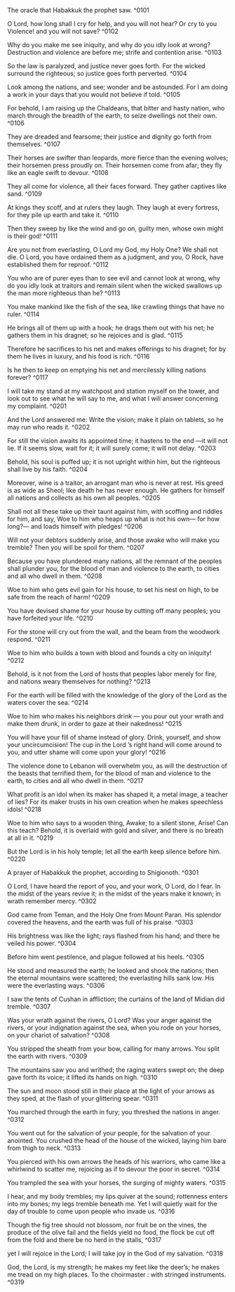 

The oracle that Habakkuk the prophet saw. ^0101

O Lord, how long shall I cry for help, and you will not hear? Or cry to you Violence! and you will not save? ^0102

Why do you make me see iniquity, and why do you idly look at wrong? Destruction and violence are before me; strife and contention arise. ^0103

So the law is paralyzed, and justice never goes forth. For the wicked surround the righteous; so justice goes forth perverted. ^0104

Look among the nations, and see; wonder and be astounded. For I am doing a work in your days that you would not believe if told. ^0105

For behold, I am raising up the Chaldeans, that bitter and hasty nation, who march through the breadth of the earth, to seize dwellings not their own. ^0106

They are dreaded and fearsome; their justice and dignity go forth from themselves. ^0107

Their horses are swifter than leopards, more fierce than the evening wolves; their horsemen press proudly on. Their horsemen come from afar; they fly like an eagle swift to devour. ^0108

They all come for violence, all their faces forward. They gather captives like sand. ^0109

At kings they scoff, and at rulers they laugh. They laugh at every fortress, for they pile up earth and take it. ^0110

Then they sweep by like the wind and go on, guilty men, whose own might is their god! ^0111

Are you not from everlasting, O Lord my God, my Holy One? We shall not die. O Lord, you have ordained them as a judgment, and you, O Rock, have established them for reproof. ^0112

You who are of purer eyes than to see evil and cannot look at wrong, why do you idly look at traitors and remain silent when the wicked swallows up the man more righteous than he? ^0113

You make mankind like the fish of the sea, like crawling things that have no ruler. ^0114

He brings all of them up with a hook; he drags them out with his net; he gathers them in his dragnet; so he rejoices and is glad. ^0115

Therefore he sacrifices to his net and makes offerings to his dragnet; for by them he lives in luxury, and his food is rich. ^0116

Is he then to keep on emptying his net and mercilessly killing nations forever? ^0117



I will take my stand at my watchpost and station myself on the tower, and look out to see what he will say to me, and what I will answer concerning my complaint. ^0201

And the Lord answered me: Write the vision; make it plain on tablets, so he may run who reads it. ^0202

For still the vision awaits its appointed time; it hastens to the end —it will not lie. If it seems slow, wait for it; it will surely come; it will not delay. ^0203

Behold, his soul is puffed up; it is not upright within him, but the righteous shall live by his faith. ^0204

Moreover, wine is a traitor, an arrogant man who is never at rest. His greed is as wide as Sheol; like death he has never enough. He gathers for himself all nations and collects as his own all peoples. ^0205

Shall not all these take up their taunt against him, with scoffing and riddles for him, and say, Woe to him who heaps up what is not his own— for how long?— and loads himself with pledges! ^0206

Will not your debtors suddenly arise, and those awake who will make you tremble? Then you will be spoil for them. ^0207

Because you have plundered many nations, all the remnant of the peoples shall plunder you, for the blood of man and violence to the earth, to cities and all who dwell in them. ^0208

Woe to him who gets evil gain for his house, to set his nest on high, to be safe from the reach of harm! ^0209

You have devised shame for your house by cutting off many peoples; you have forfeited your life. ^0210

For the stone will cry out from the wall, and the beam from the woodwork respond. ^0211

Woe to him who builds a town with blood and founds a city on iniquity! ^0212

Behold, is it not from the Lord of hosts that peoples labor merely for fire, and nations weary themselves for nothing? ^0213

For the earth will be filled with the knowledge of the glory of the Lord as the waters cover the sea. ^0214

Woe to him who makes his neighbors drink — you pour out your wrath and make them drunk, in order to gaze at their nakedness! ^0215

You will have your fill of shame instead of glory. Drink, yourself, and show your uncircumcision! The cup in the Lord ’s right hand will come around to you, and utter shame will come upon your glory! ^0216

The violence done to Lebanon will overwhelm you, as will the destruction of the beasts that terrified them, for the blood of man and violence to the earth, to cities and all who dwell in them. ^0217

What profit is an idol when its maker has shaped it, a metal image, a teacher of lies? For its maker trusts in his own creation when he makes speechless idols! ^0218

Woe to him who says to a wooden thing, Awake; to a silent stone, Arise! Can this teach? Behold, it is overlaid with gold and silver, and there is no breath at all in it. ^0219

But the Lord is in his holy temple; let all the earth keep silence before him. ^0220



A prayer of Habakkuk the prophet, according to Shigionoth. ^0301

O Lord, I have heard the report of you, and your work, O Lord, do I fear. In the midst of the years revive it; in the midst of the years make it known; in wrath remember mercy. ^0302

God came from Teman, and the Holy One from Mount Paran. His splendor covered the heavens, and the earth was full of his praise. ^0303

His brightness was like the light; rays flashed from his hand; and there he veiled his power. ^0304

Before him went pestilence, and plague followed at his heels. ^0305

He stood and measured the earth; he looked and shook the nations; then the eternal mountains were scattered; the everlasting hills sank low. His were the everlasting ways. ^0306

I saw the tents of Cushan in affliction; the curtains of the land of Midian did tremble. ^0307

Was your wrath against the rivers, O Lord? Was your anger against the rivers, or your indignation against the sea, when you rode on your horses, on your chariot of salvation? ^0308

You stripped the sheath from your bow, calling for many arrows. You split the earth with rivers. ^0309

The mountains saw you and writhed; the raging waters swept on; the deep gave forth its voice; it lifted its hands on high. ^0310

The sun and moon stood still in their place at the light of your arrows as they sped, at the flash of your glittering spear. ^0311

You marched through the earth in fury; you threshed the nations in anger. ^0312

You went out for the salvation of your people, for the salvation of your anointed. You crushed the head of the house of the wicked, laying him bare from thigh to neck. ^0313

You pierced with his own arrows the heads of his warriors, who came like a whirlwind to scatter me, rejoicing as if to devour the poor in secret. ^0314

You trampled the sea with your horses, the surging of mighty waters. ^0315

I hear, and my body trembles; my lips quiver at the sound; rottenness enters into my bones; my legs tremble beneath me. Yet I will quietly wait for the day of trouble to come upon people who invade us. ^0316

Though the fig tree should not blossom, nor fruit be on the vines, the produce of the olive fail and the fields yield no food, the flock be cut off from the fold and there be no herd in the stalls, ^0317

yet I will rejoice in the Lord; I will take joy in the God of my salvation. ^0318

God, the Lord, is my strength; he makes my feet like the deer’s; he makes me tread on my high places. To the choirmaster : with stringed instruments. ^0319


